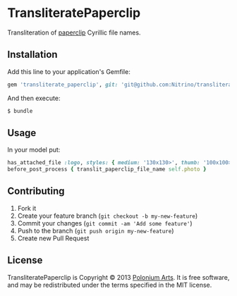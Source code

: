 # TransliteratePaperclip

Transliteration of [paperclip](https://github.com/thoughtbot/paperclip) Cyrillic file names.

## Installation

Add this line to your application's Gemfile:

```ruby
gem 'transliterate_paperclip', git: 'git@github.com:Nitrino/transliterate_paperclip.git'
```

And then execute:

```bash
$ bundle
```

## Usage

In your model put:

```ruby
has_attached_file :logo, styles: { medium: '130x130>', thumb: '100x100>'}
before_post_process { translit_paperclip_file_name self.photo }
```

## Contributing

1. Fork it
2. Create your feature branch (`git checkout -b my-new-feature`)
3. Commit your changes (`git commit -am 'Add some feature'`)
4. Push to the branch (`git push origin my-new-feature`)
5. Create new Pull Request

## License

TransliteratePaperclip is Copyright © 2013 [Polonium Arts](http://poloniumarts.com/). It is free software, and may be redistributed under the terms specified in the MIT license.